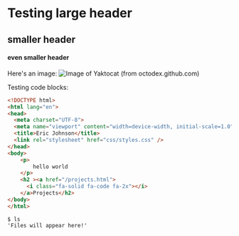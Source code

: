 # Testing large header
## smaller header
#### even smaller header

Here's an image: 
![Image of Yaktocat (from octodex.github.com)](https://octodex.github.com/images/yaktocat.png)


Testing code blocks: 

``` html
<!DOCTYPE html>
<html lang="en">
<head>
  <meta charset="UTF-8">
  <meta name="viewport" content="width=device-width, initial-scale=1.0">
  <title>Eric Johnson</title>
  <link rel="stylesheet" href="css/styles.css" />
</head>
<body>
    <p>
        hello world
    </p>
    <h2 ><a href="/projects.html">
      <i class="fa-solid fa-code fa-2x"></i>
    </a>Projects</h2>
</body>
</html>
```

```
$ ls
'Files will appear here!'
```
